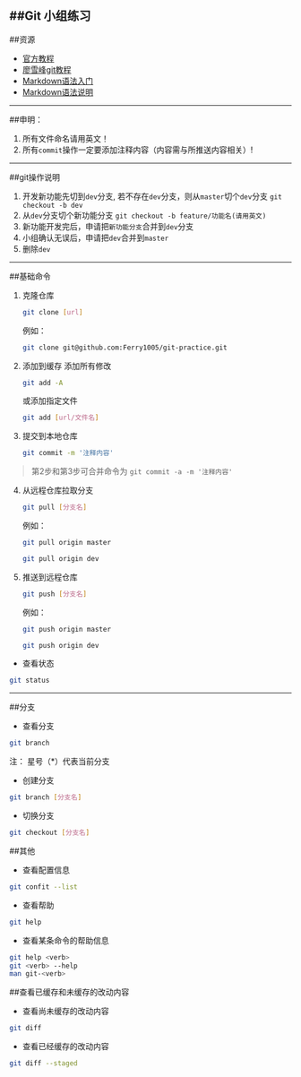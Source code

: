 ##Git 小组练习
---

##资源
* [官方教程](https://git-scm.com/book/zh/v2)
* [廖雪峰git教程](http://www.liaoxuefeng.com/wiki/0013739516305929606dd18361248578c67b8067c8c017b000)
* [Markdown语法入门](http://www.jianshu.com/p/q81RER)
* [Markdown语法说明](http://wowubuntu.com/markdown/)

---

##申明：

1. 所有文件命名请用英文！
2. 所有`commit`操作一定要添加注释内容（内容需与所推送内容相关）!

---

##git操作说明
1. 开发新功能先切到`dev`分支, 若不存在`dev`分支，则从`master`切个`dev`分支 `git checkout -b dev`
2. 从`dev`分支切个新功能分支 `git checkout -b feature/功能名(请用英文)`
3. 新功能开发完后，申请把`新功能分支`合并到`dev`分支
4. 小组确认无误后，申请把`dev`合并到`master`
5. 删除`dev`

---

##基础命令

1. 克隆仓库
	```bash
	git clone [url]
	```
	例如：
	```bash
	git clone git@github.com:Ferry1005/git-practice.git
	```

2. 添加到缓存
	添加所有修改

	```bash
	git add -A
	```
	或添加指定文件
	```bash
	git add [url/文件名]
	```

3. 提交到本地仓库
	```bash
	git commit -m '注释内容'
	```
> 第2步和第3步可合并命令为 `git commit -a -m '注释内容'`


4. 从远程仓库拉取分支
	```bash
	git pull [分支名]
	```
	例如：
	```bash
	git pull origin master
	```
	```bash
	git pull origin dev
	```

5. 推送到远程仓库
	```bash
	git push [分支名]
	```
	例如：
	```bash
	git push origin master
	```
	```bash
	git push origin dev
	```


- 查看状态
```bash
git status
```

---

##分支

- 查看分支
```bash
git branch
```
注： 星号（*）代表当前分支


- 创建分支
```bash
git branch [分支名]
```

- 切换分支
```bash
git checkout [分支名]
```

##其他

- 查看配置信息
```bash
git confit --list
```

- 查看帮助
```bash
git help
```
- 查看某条命令的帮助信息
```bash
git help <verb>
git <verb> --help
man git-<verb>
```

##查看已缓存和未缓存的改动内容
- 查看尚未缓存的改动内容
```bash
git diff
```

- 查看已经缓存的改动内容
```bash
git diff --staged
```
